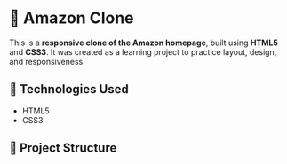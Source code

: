 
# 🛒 Amazon Clone

This is a **responsive clone of the Amazon homepage**, built using **HTML5** and **CSS3**. It was created as a learning project to practice layout, design, and responsiveness.

## 🔧 Technologies Used

- HTML5
- CSS3

## 📂 Project Structure

